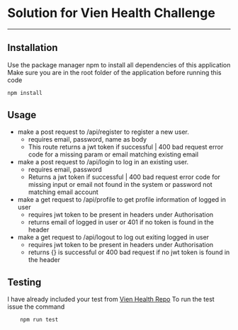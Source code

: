 # Solution for Vien Health Challenge
---
## Installation  
Use the package manager npm to install all dependencies of this application
Make sure you are in the root folder of the application before running this code
```sh
npm install
```

## Usage

* make a post request to /api/register to register a new user. 
    * requires email, password, name as body
    * This route returns a jwt token if successful | 
    400 bad request error code for a missing param or email matching existing email
* make a post request to /api/login to log in an existing user.
    * requires email, password
    * Returns a jwt token if successful | 400 bad request error code for missing input 
    or email not found in the system or password not matching email account
* make a get request to /api/profile to get profile information of logged in user
    * requires jwt token to be present in headers under Authorisation
    * returns email of logged in user or 401 if no token is found in the header
* make a get request to /api/logout to log out exiting logged in user
    * requires jwt token to be present in headers under Authorisation
    * returns {} is successful or 400 bad request if no jwt token is found in the header

## Testing
I have already included your test from [Vien Health Repo](https://github.com/Vien-Health/node-js-coding-challenge/blob/master/test/integration/controllers.js)
To run the test issue the command
```sh
    npm run test
```